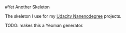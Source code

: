 #Yet Another Skeleton

The skeleton I use for my [Udacity Nanenodegree](https://www.udacity.com/course/senior-web-developer-nanodegree--nd802) projects.

TODO: makes this a Yeoman generator.
